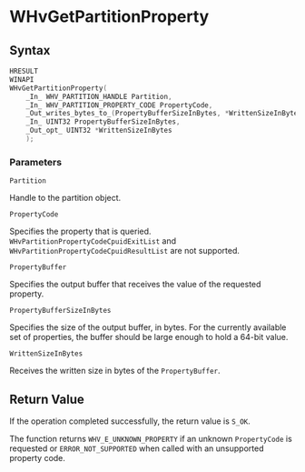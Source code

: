 # WHvGetPartitionProperty


## Syntax
```C
HRESULT
WINAPI
WHvGetPartitionProperty(
    _In_ WHV_PARTITION_HANDLE Partition,
    _In_ WHV_PARTITION_PROPERTY_CODE PropertyCode,
    _Out_writes_bytes_to_(PropertyBufferSizeInBytes, *WrittenSizeInBytes) VOID* PropertyBuffer,
    _In_ UINT32 PropertyBufferSizeInBytes,
    _Out_opt_ UINT32 *WrittenSizeInBytes
    );
```
### Parameters

`Partition`

Handle to the partition object.

`PropertyCode`

Specifies the property that is queried. `WHvPartitionPropertyCodeCpuidExitList` and `WHvPartitionPropertyCodeCpuidResultList` are not supported.

`PropertyBuffer`

Specifies the output buffer that receives the value of the requested property. 

`PropertyBufferSizeInBytes`

Specifies the size of the output buffer, in bytes. For the currently available set of properties, the buffer should be large enough to hold a 64-bit value.

`WrittenSizeInBytes`

Receives the written size in bytes of the `PropertyBuffer`.

## Return Value
If the operation completed successfully, the return value is `S_OK`.

The function returns `WHV_E_UNKNOWN_PROPERTY` if an unknown `PropertyCode` is requested or `ERROR_NOT_SUPPORTED` when called with an unsupported property code.
